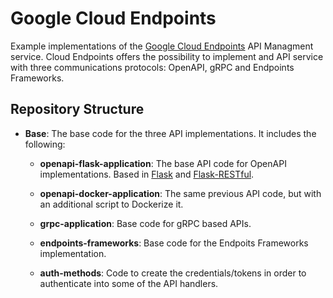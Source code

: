 # Google Cloud Endpoints #

Example implementations of the [Google Cloud Endpoints](https://cloud.google.com/endpoints/) API Managment service. 
Cloud Endpoints offers the possibility to implement and API service with three communications protocols: OpenAPI, gRPC and Endpoints Frameworks.

## Repository Structure ##

* **Base**: The base code for the three API implementations. It includes the following:

    * **openapi-flask-application**: The base API code for OpenAPI implementations. Based in [Flask](http://flask.pocoo.org/) and  [Flask-RESTful](https://flask-restful.readthedocs.io/en/latest/).
    
    * **openapi-docker-application**: The same previous API code, but with an additional script to Dockerize it.
    
    * **grpc-application**: Base code for gRPC based APIs.
    
    * **endpoints-frameworks**: Base code for the Endpoits Frameworks implementation.
    
    * **auth-methods**: Code to create the credentials/tokens in order to authenticate into some of the API handlers.
